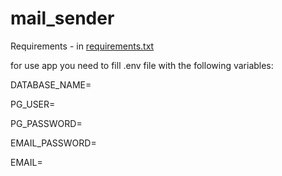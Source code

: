 # mail_sender

Requirements - in [requirements.txt](https://github.com/VladimirBek/mail_sender/blob/master/requirements.txt)

for use app you need to fill .env file with the following variables:

DATABASE_NAME=


PG_USER=


PG_PASSWORD=


EMAIL_PASSWORD=


EMAIL=

